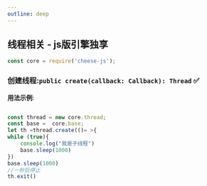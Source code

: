 ```yaml
---
outline: deep
---
```


## 线程相关 - js版引擎独享

```javascript
const core = require('cheese-js');
```

### 创建线程:`public create(callback: Callback): Thread` :white_check_mark:


**用法示例**:

```javascript

const thread = new core.thread;
const base =  core.base;
let th =thread.create(()= >{
while (true){
    console.log("我是子线程")
    base.sleep(1000)
})
base.sleep(1000)
//一秒后停止
th.exit()
```

